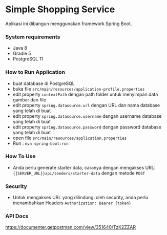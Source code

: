 # Simple Shopping Service
Aplikasi ini dibangun menggunakan framework Spring Boot.

### System requirements
- Java 8
- Gradle 5
- PostgreSQL 11

### How to Run Application
- buat database di PostgreSQL
- buka file `src/main/resources/application-profile.properties`
- edit property `contextPath` dengan path folder untuk menyimpan data gambar dan file
- edit property `spring.datasource.url` dengan URL dan nama database yang telah di buat
- edit property `spring.datasource.username` dengan username database yang telah di buat
- edit property `spring.datasource.password` dengan password database yang telah di buat
- open file `src/main/resources/application.properties`
- Run : `mvn spring-boot:run`

### How To Use
- Anda perlu generate starter data, caranya dengan mengakses URL:`{{SERVER_URL}}api/seeders/starter-data` dengan metode `POST`

### Security
- Untuk mengakses URL yang dilindungi oleh security, anda perlu menambahkan Headers `Authorization: Bearer {token}`

### API Docs
https://documenter.getpostman.com/view/351640/TzK2ZZAR